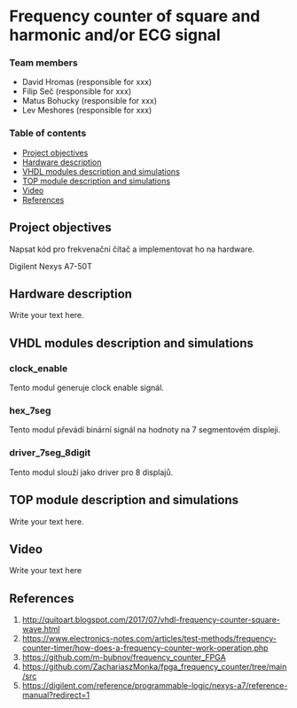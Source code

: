 # Frequency counter of square and harmonic and/or ECG signal


### Team members

* David Hromas (responsible for xxx)
* Filip Seč (responsible for xxx)
* Matus Bohucky (responsible for xxx)
* Lev Meshores (responsible for xxx)

### Table of contents

* [Project objectives](#objectives)
* [Hardware description](#hardware)
* [VHDL modules description and simulations](#modules)
* [TOP module description and simulations](#top)
* [Video](#video)
* [References](#references)

<a name="objectives"></a>

## Project objectives

Napsat kód pro frekvenační čítač a implementovat ho na hardware. 

<a name="hardware">Digilent Nexys A7-50T</a>

## Hardware description

Write your text here.

<a name="modules"></a>

## VHDL modules description and simulations

### clock_enable
Tento modul generuje clock enable signál.

<a name="top"></a>

### hex_7seg
Tento modul převádí binární signál na hodnoty na 7 segmentovém displeji.

<a name="top"></a>

### driver_7seg_8digit
Tento modul slouží jako driver pro 8 displajů.

<a name="top"></a>

## TOP module description and simulations

Write your text here.

<a name="video"></a>

## Video

Write your text here

<a name="references"></a>

## References

1. http://quitoart.blogspot.com/2017/07/vhdl-frequency-counter-square-wave.html
2. https://www.electronics-notes.com/articles/test-methods/frequency-counter-timer/how-does-a-frequency-counter-work-operation.php
3. https://github.com/m-bubnov/frequency_counter_FPGA
4. https://github.com/ZachariaszMonka/fpga_frequency_counter/tree/main/src
5. https://digilent.com/reference/programmable-logic/nexys-a7/reference-manual?redirect=1
